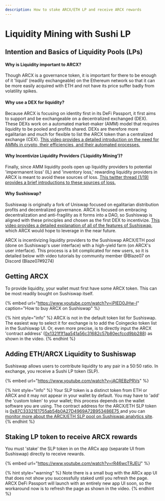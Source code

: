 ```yaml
---
description: How to stake ARCX/ETH LP and receive ARCX rewards
---
```


# Liquidity Mining with Sushi LP

## Intention and Basics of Liquidity Pools \(LPs\)

#### Why is Liquidity important to ARCX?

Though ARCX is a governance token, it is important for there to be enough of it 'liquid' \(readily exchangeable\) on the Ethereum network so that it can be more easily acquired with ETH and not have its price suffer badly from volatility spikes.

#### Why use a DEX for liquidity?

Because ARCX is focusing on identity first in its DeFi Passport, it first aims to support and be exchangeable on a decentralized exchanged \(DEX\). These DEXs work on a automated market-maker \(AMM\) model that requires liquidity to be pooled and profits shared. DEXs are therefore more egalitarian and much for flexible to list the ARCX token than a centralized exchange \(CEX\). [This video provides a detailed introduction on the need for AMMs in crypto, their efficiencies, and their automated processes.](https://www.youtube.com/watch?v=Ui1TBPdnEJU)

#### Why Incentivize Liquidity Providers \('Liquidity Mining'\)?

Finally, since AMM liquidity pools open up liquidity providers to potential 'impermanent loss' \(IL\) and 'inventory loss,' rewarding liquidity providers in ARCX is meant to avoid these sources of loss. [This twitter thread \(1/19\) provides a brief introductions to these sources of loss.](https://twitter.com/haydenzadams/status/1374795486398459908)

#### Why Sushiswap?

Sushiswap is originally a fork of Uniswap focused on egalitarian distribution profits and decentralized governance. ARCX is focused on embracing decentralization and anti-fragility as it forms into a DAO, so Sushiswap is aligned with these principles and chosen as the first DEX to incentivize. [This video provides a detailed explanation of all of the features of Sushiswap](https://www.youtube.com/watch?v=Cbtvc8Eso_g), which ARCX would hope to leverage in the near future.

ARCX is incentivizing liquidity providers to the Sushiswap ARCX/ETH pool \(done on Sushiswap's user interface\) with a high-yield farm \(on ARCX's user interface\). This process is a bit complicated for new users, so it is detailed below with video tutorials by community member @Blaze07 on Discord \(Blaze07\#9274\)

## Getting ARCX

To provide liquidity, your wallet must first have some ARCX token. This can be most readily bought on Sushiswap itself.

{% embed url="https://www.youtube.com/watch?v=iPIED0JHw-I" caption="How to buy ARCX on Sushiswap" %}

{% hint style="info" %}
 ARCX is not in the default token list for Sushiswap. The easiest way to select it for exchange is to add the Coingecko token list in the Sushiswap UI. Or, even more precise, is to directly input the ARCX 'contract address' \([0x1321f1f1aa541a56c31682c57b80ecfccd9bb288](https://etherscan.io/address/0x1321f1f1aa541a56c31682c57b80ecfccd9bb288)\) as shown in the video.
{% endhint %}

## Adding ETH/ARCX Liquidity to Sushiswap

Sushiswap allows users to contribute liquidity to any pair in a 50:50 ratio. In exchange, you receive a Sushi LP token \(SLP\).

{% embed url="https://www.youtube.com/watch?v=jACREBzPRVs" %}

{% hint style="info" %}
Your SLP token is a distinct token from ETH or ARCX and it may not appear in your wallet by default. You may have to 'add' the 'custom token' to your wallet; this process depends on the wallet software you are using. The contract address for the ARCX/ETH SLP token is [0x87C33321E1755ab54b0A27D4969A72B953486E75 ](https://etherscan.io/address/0x87c33321e1755ab54b0a27d4969a72b953486e75)and  you can [monitor more about the ARCX/ETH SLP pool on Sushiswap analytics site](https://analytics.sushi.com/pairs/0x87c33321e1755ab54b0a27d4969a72b953486e75).
{% endhint %}

## Staking LP token to receive ARCX rewards

 You must 'stake' the SLP token in on the ARCx app \(separate UI from Sushiswap\) directly to receive rewards.

{% embed url="https://www.youtube.com/watch?v=rR46wcTRJEU" %}

{% hint style="warning" %}
Note there is a small bug with the ARCx app UI that does not show you successfully staked until you refresh the page. ARCX DeFi Passport will launch with an entirely new app UI soon, so the workaround now is to refresh the page as shown in the video.
{% endhint %}



